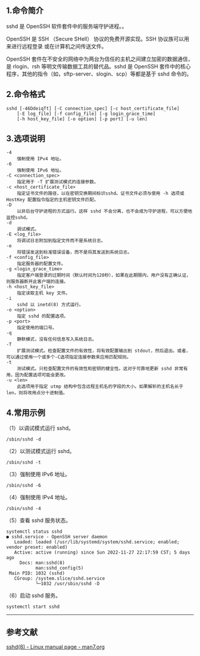 ## 1.命令简介
sshd 是 OpenSSH 软件套件中的服务端守护进程。。

OpenSSH 是 SSH （Secure SHell） 协议的免费开源实现。SSH 协议族可以用来进行远程登录 或在计算机之间传送文件。

OpenSSH 套件在不安全的网络中为两台为信任的主机之间建立加密的数据通信，是 rlogin、rsh 等明文传输数据工具的替代品。sshd 是 OpenSSH 套件中的核心程序，其他的指令（如，sftp-server、slogin、scp）等都是基于 sshd 命令的。

## 2.命令格式
```shell
sshd [-46DdeiqTt] [-C connection_spec] [-c host_certificate_file]
	[-E log_file] [-f config_file] [-g login_grace_time]
	[-h host_key_file] [-o option] [-p port] [-u len]
```
## 3.选项说明
```shell
-4
	强制使用 IPv4 地址。
-6
	强制使用 IPv6 地址。
-C <connection_spec>
	指定用于 -T 扩展测试模式的连接参数。
-c <host_certificate_file>
	指定证书文件的路径，以在密钥交换期间标识sshd。证书文件必须与使用 -h 选项或 HostKey 配置指令指定的主机密钥文件匹配。
-D
	以非后台守护进程的方式运行。这样 sshd 不会分离，也不会成为守护进程，可以方便地监控sshd。
-d
	调试模式。
-E <log_file>
	将调试日志附加到指定文件而不是系统日志。
-e
	将错误发送到标准错误设备，而不是将其发送到系统日志。
-f <config_file>
	指定服务器的配置文件。
-g <login_grace_time>
	指定客户端登录的过期时间（默认时间为120秒），如果在此期限内，用户没有正确认证，则服务器断开此客户端的连接。
-h <host_key_file>
	指定读取主机 key 文件。
-i
	sshd 以 inetd(8) 方式运行。
-o <option>
	指定 sshd 的配置选项。
-p <port>
	指定使用的端口号。
-q
	静默模式，没有任何信息写入系统日志。
-T
	扩展测试模式。检查配置文件的有效性，将有效配置输出到 stdout，然后退出。或者，可以通过使用一个或多个-C选项指定连接参数来应用匹配规则。
-t
	测试模式。只检查配置文件的有效性和密钥的健全性。这对于可靠地更新 sshd 非常有用，因为配置选项可能会更改。
-u <len>
	此选项用于指定 utmp 结构中包含远程主机名的字段的大小。如果解析的主机名长于 len，则将改用点分十进制值。
```
## 4.常用示例
（1）以调试模式运行 sshd。
```shell
/sbin/sshd -d
```

（2）以测试模式运行 sshd。
```shell
/sbin/sshd -t
```

（3）强制使用 IPv6 地址。
```shell
/sbin/sshd -6
```

（4）强制使用 IPv4 地址。
```shell
/sbin/sshd -4
```

（5）查看 sshd 服务状态。
```shell
systemctl status sshd
● sshd.service - OpenSSH server daemon
   Loaded: loaded (/usr/lib/systemd/system/sshd.service; enabled; vendor preset: enabled)
   Active: active (running) since Sun 2022-11-27 22:17:59 CST; 5 days ago
     Docs: man:sshd(8)
           man:sshd_config(5)
 Main PID: 1032 (sshd)
   CGroup: /system.slice/sshd.service
           └─1032 /usr/sbin/sshd -D
```

（6）启动 sshd 服务。
```shell
systemctl start sshd
```

---
## 参考文献
[sshd(8) - Linux manual page - man7.org](https://man7.org/linux/man-pages/man8/sshd.8.html)


